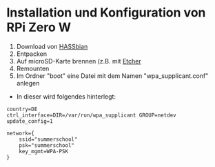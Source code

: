 # Installation und Konfiguration von RPi Zero W

1. Download von [HASSbian](https://github.com/home-assistant/pi-gen/releases/tag/v.1.3.2)
2. Entpacken
3. Auf microSD-Karte brennen (z.B. mit [Etcher](https://etcher.io/)
4. Remounten
5. Im Ordner "boot" eine Datei mit dem Namen "wpa_supplicant.conf" anlegen
  * In dieser wird folgendes hinterlegt:
```
country=DE
ctrl_interface=DIR=/var/run/wpa_supplicant GROUP=netdev
update_config=1

network={
    ssid="summerschool"
    psk="summerschool"
    key_mgmt=WPA-PSK
}
```
